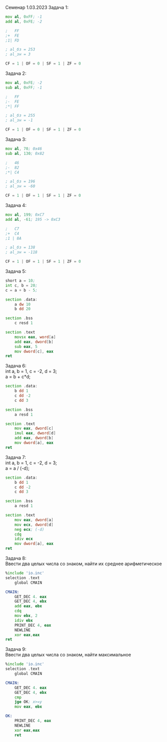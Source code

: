Семенар 1.03.2023
Задача 1:
```asm
mov al, 0xFF; -1
add al, 0xFE; -2

;   FF
;+  FE 
;1| FD

; al_бз = 253
; al_зн = 3

CF = 1 | OF = 0 | SF = 1 | ZF = 0
```

Задача 2:
```asm
mov al, 0xFE; -2
sub al, 0xFF; -1

;   FF
;-  FE 
;*| FF

; al_бз = 255
; al_зн = -1

CF = 1 | OF = 0 | SF = 1 | ZF = 0
```

Задача 3:
```asm
mov al, 70; 0x46
sub al, 130; 0x82

;   46
;-  82
;*| C4

; al_бз = 196
; al_зн = -60

CF = 1 | OF = 1 | SF = 1 | ZF = 0
```

Задача 4:
```asm
mov al, 199; 0xC7
add al, -61; 195 -> 0xС3

;   C7
;+  C4
;1 | 8A 

; al_бз = 138
; al_зн = -118

CF = 1 | OF = 1 | SF = 1 | ZF = 0
```

Задача 5:
```asm
short a = 10;
int c, b = 20;
c = a + b - 5;

section .data:
    a dw 10
    b dd 20

section .bss
    c resd 1

section .text
    movsx eax, word[a]
    add eax, dword[b]
    sub eax, 5
    mov dword[c], eax
ret
```

Задача 6: \
int a, b = 1, c = -2, d = 3; \
a = b + c*d; 
```asm
section .data:
    b dd 1
    c dd -2
    c dd 3

section .bss
    a resd 1

section .text
    mov eax, dword[c]
    imul eax, dword[d] 
    add eax, dword[b]
    mov dword[a], eax
ret
```

Задача 7: \
int a, b = 1, c = -2, d = 3; \
a = a / (-d);
```asm
section .data:
    b dd 1
    c dd -2
    c dd 3

section .bss
    a resd 1

section .text
    mov eax, dword[a]
    mov ecx, dword[d]
    neg ecx; (-d)
    cdq 
    idiv ecx
    mov dword[a], eax
ret
```

Задача 8: \
Ввести два целых числа со знаком, найти их среднее арифметическое
```asm
%include 'io.inc'
selection .text
    global CMAIN

CMAIN: 
    GET_DEC 4. eax
    GET_DEC 4, ebx
    add eax, ebx
    cdq
    mov ebx, 2
    idiv ebx
    PRINT_DEC 4, eax
    NEWLINE
    xor eax,eax
ret
```

Задача 9: \
Ввести два целых числа со знаком, найти максимальное
```asm
%include 'io.inc'
selection .text
    global CMAIN

CMAIN: 
    GET_DEC 4. eax
    GET_DEC 4, ebx
    cmp 
    jge OK; x>=y
    mov eax, ebx

OK:
    PRINT_DEC 4, eax
    NEWLINE
    xor eax,eax
    ret
```
